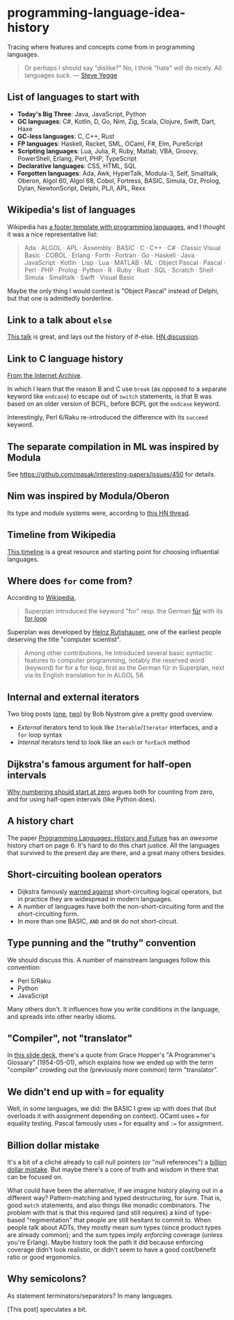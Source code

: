 # programming-language-idea-history

Tracing where features and concepts come from in programming languages.

> Or perhaps I should say "dislike?" No, I think "hate" will do nicely. All languages suck. &mdash; [Steve Yegge](https://sites.google.com/site/steveyegge2/ancient-languages-perl)

## List of languages to start with

* **Today's Big Three**: Java, JavaScript, Python
* **GC languages**: C#, Kotlin, D, Go, Nim, Zig, Scala, Clojure, Swift, Dart, Haxe
* **GC-less languages**: C, C++, Rust
* **FP languages**: Haskell, Racket, SML, OCaml, F#, Elm, PureScript
* **Scripting languages**: Lua, Julia, R, Ruby, Matlab, VBA, Groovy, PowerShell, Erlang, Perl, PHP, TypeScript
* **Declarative languages**: CSS, HTML, SQL
* **Forgotten languages**: Ada, Awk, HyperTalk, Modula-3, Self, Smalltalk, Oberon, Algol 60, Algol 68, Cobol, Fortress, BASIC, Simula, Oz, Prolog, Dylan, NewtonScript, Delphi, PL/I, APL, Rexx

## Wikipedia's list of languages

Wikipedia has [a footer template with programming languages](https://en.wikipedia.org/wiki/Template:Programming_languages), and I thought it was a nice representative list:

> Ada · ALGOL · APL · Assembly · BASIC · C · C++ · C# · Classic Visual Basic · COBOL · Erlang · Forth · Fortran · Go · Haskell · Java · JavaScript · Kotlin · Lisp · Lua · MATLAB · ML · Object Pascal · Pascal · Perl · PHP · Prolog · Python · R · Ruby · Rust · SQL · Scratch · Shell · Simula · Smalltalk · Swift · Visual Basic

Maybe the only thing I would contest is "Object Pascal" instead of Delphi, but that one is admittedly borderline.

## Link to a talk about `else`

[This talk](https://github.com/ericfischer/if-then-else/blob/master/if-then-else.md) is great, and lays out the history of if-else. [HN discussion](https://news.ycombinator.com/item?id=25406211).

## Link to C language history

[From the Internet Archive](https://web.archive.org/web/20080724200738/http://cm.bell-labs.com/who/dmr/chist.html).

In which I learn that the reason B and C use `break` (as opposed to a separate keyword like `endcase`) to escape out of `switch` statements, is that B was based on an older version of BCPL, before BCPL got the `endcase` keyword.

Interestingly, Perl 6/Raku re-introduced the difference with its `succeed` keyword.

## The separate compilation in ML was inspired by Modula

See https://github.com/masak/interesting-papers/issues/450 for details.

## Nim was inspired by Modula/Oberon

Its type and module systems were, according to [this HN thread](https://news.ycombinator.com/item?id=26275553).

## Timeline from Wikipedia

[This timeline](https://en.wikipedia.org/wiki/Timeline_of_programming_languages) is a great resource and starting point for choosing influential languages.

## Where does `for` come from?

According to [Wikipedia](https://en.wikipedia.org/wiki/Superplan),

> Superplan introduced the keyword "for" resp. the German
> [für](https://en.wiktionary.org/wiki/f%C3%BCr#German)
> with its [for loop](https://en.wikipedia.org/wiki/For_loop)

Superplan was developed by [Heinz Rutishauser](https://en.wikipedia.org/wiki/Heinz_Rutishauser), one of the earliest people deserving the title "computer scientist".

> Among other contributions, he introduced several basic syntactic features to computer programming, notably the reserved word (keyword) for for a for loop, first as the German für in Superplan, next via its English translation for in ALGOL 58.

## Internal and external iterators

Two blog posts ([one](https://journal.stuffwithstuff.com/2013/01/13/iteration-inside-and-out/), [two](https://journal.stuffwithstuff.com/2013/02/24/iteration-inside-and-out-part-2/)) by Bob Nystrom give a pretty good overview.

* _External_ iterators tend to look like `Iterable`/`Iterator` interfaces, and a `for` loop syntax
* _Internal_ iterators tend to look like an `each` or `forEach` method

## Dijkstra's famous argument for half-open intervals

[Why numbering should start at zero](https://www.cs.utexas.edu/users/EWD/transcriptions/EWD08xx/EWD831.html) argues both for counting from zero, and for using half-open intervals (like Python does).

## A history chart

The paper [Programming Languages: History and Future](https://dl.acm.org/doi/pdf/10.1145/361454.361485) has an _awesome_ history chart on page 6.
It's hard to do this chart justice.
All the languages that survived to the present day are there, and a great many others besides.

## Short-circuiting boolean operators

* Dijkstra famously [warned against](https://www.cs.utexas.edu/users/EWD/ewd10xx/EWD1009.PDF) short-circuiting logical operators, but in practice they are widespread in modern languages.
* A number of languages have both the non-short-circuiting form and the short-circuiting form.
* In more than one BASIC, `AND` and `OR` do not short-circuit.

## Type punning and the "truthy" convention

We should discuss this. A number of mainstream languages follow this convention:

* Perl 5/Raku
* Python
* JavaScript

Many others don't.
It influences how you write conditions in the language, and spreads into other nearby idioms.

## "Compiler", not "translator"

In [this slide deck](http://www.itu.dk/~sestoft/papers/compilerhistory-diku-20140221.pdf), there's a quote from Grace Hopper's "A Programmer's Glossary" (1954-05-01), which explains how we ended up with the term "compiler" crowding out the (previously more common) term "translator".

## We didn't end up with `=` for equality

Well, in some languages, we did: the BASIC I grew up with does that (but overloads it with assignment depending on context). OCaml uses `=` for equality testing. Pascal famously uses `=` for equality and `:=` for assignment.

## Billion dollar mistake

It's a bit of a cliché already to call null pointers (or "null references") a [billion dollar mistake](https://www.youtube.com/watch?v=YYkOWzrO3xg).
But maybe there's a core of truth and wisdom in there that can be focused on.

What could have been the alternative, if we imagine history playing out in a different way?
Pattern-matching and typed destructuring, for sure. That is, good `match` statements, and also things like monadic combinators.
The problem with that is that this required (and still requires) a kind of type-based "regimentation" that people are still hesitant to commit to.
When people talk about ADTs, they mostly mean sum types (since product types are already common); and the sum types imply _enforcing_ coverage (unless you're Erlang).
Maybe history took the path it did because enforcing coverage didn't look realistic, or didn't seem to have a good cost/benefit ratio or good ergonomics.

## Why semicolons?

As statement terminators/separators? In many languages.

[This post] speculates a bit.
